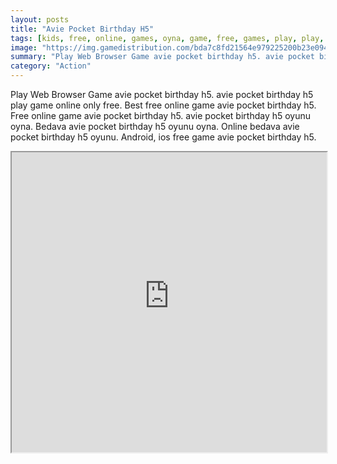```yaml
---
layout: posts
title: "Avie Pocket Birthday H5"
tags: [kids, free, online, games, oyna, game, free, games, play, play, games]
image: "https://img.gamedistribution.com/bda7c8fd21564e979225200b23e09415.jpg"
summary: "Play Web Browser Game avie pocket birthday h5. avie pocket birthday h5 play game online only free. Best free online game avie pocket birthday h5. Free online game avie pocket birthday h5. avie pocket birthday h5 oyunu oyna. Bedava avie pocket birthday h5 oyunu oyna. Online bedava avie pocket birthday h5 oyunu. Android, ios free game avie pocket birthday h5."
category: "Action"
---
```


Play Web Browser Game avie pocket birthday h5. avie pocket birthday h5 play game online only free. Best free online game avie pocket birthday h5. Free online game avie pocket birthday h5. avie pocket birthday h5 oyunu oyna. Bedava avie pocket birthday h5 oyunu oyna. Online bedava avie pocket birthday h5 oyunu. Android, ios free game avie pocket birthday h5.

<iframe width="100%" height="480px;" src="https://html5.gamedistribution.com/bda7c8fd21564e979225200b23e09415/"></iframe>